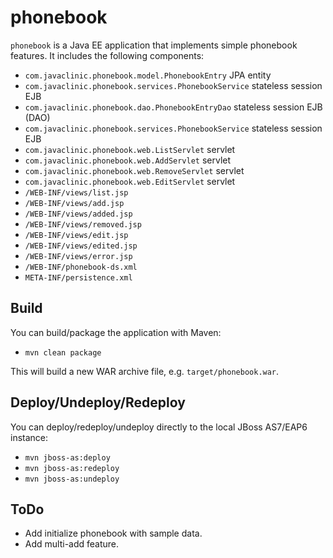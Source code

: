 phonebook
=========
`phonebook` is a Java EE application that implements simple phonebook features. It includes the following components:
- `com.javaclinic.phonebook.model.PhonebookEntry` JPA entity
- `com.javaclinic.phonebook.services.PhonebookService` stateless session EJB
- `com.javaclinic.phonebook.dao.PhonebookEntryDao` stateless session EJB (DAO)
- `com.javaclinic.phonebook.services.PhonebookService` stateless session EJB
- `com.javaclinic.phonebook.web.ListServlet` servlet
- `com.javaclinic.phonebook.web.AddServlet` servlet
- `com.javaclinic.phonebook.web.RemoveServlet` servlet
- `com.javaclinic.phonebook.web.EditServlet` servlet
- `/WEB-INF/views/list.jsp`
- `/WEB-INF/views/add.jsp`
- `/WEB-INF/views/added.jsp`
- `/WEB-INF/views/removed.jsp`
- `/WEB-INF/views/edit.jsp`
- `/WEB-INF/views/edited.jsp`
- `/WEB-INF/views/error.jsp`
- `/WEB-INF/phonebook-ds.xml`
- `META-INF/persistence.xml`


Build
-----
You can build/package the application with Maven:
- `mvn clean package`

This will build a new WAR archive file, e.g. `target/phonebook.war`.


Deploy/Undeploy/Redeploy
-----------------------
You can deploy/redeploy/undeploy directly to the local JBoss AS7/EAP6 instance:
- `mvn jboss-as:deploy`
- `mvn jboss-as:redeploy`
- `mvn jboss-as:undeploy`

ToDo
----
- Add initialize phonebook with sample data.
- Add multi-add feature.
